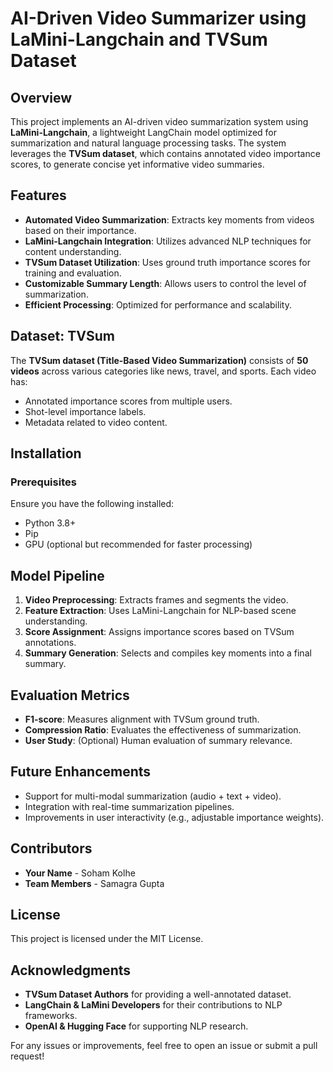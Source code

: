 # AI-Driven Video Summarizer using LaMini-Langchain and TVSum Dataset

## Overview
This project implements an AI-driven video summarization system using **LaMini-Langchain**, a lightweight LangChain model optimized for summarization and natural language processing tasks. The system leverages the **TVSum dataset**, which contains annotated video importance scores, to generate concise yet informative video summaries.

## Features
- **Automated Video Summarization**: Extracts key moments from videos based on their importance.
- **LaMini-Langchain Integration**: Utilizes advanced NLP techniques for content understanding.
- **TVSum Dataset Utilization**: Uses ground truth importance scores for training and evaluation.
- **Customizable Summary Length**: Allows users to control the level of summarization.
- **Efficient Processing**: Optimized for performance and scalability.

## Dataset: TVSum
The **TVSum dataset (Title-Based Video Summarization)** consists of **50 videos** across various categories like news, travel, and sports. Each video has:
- Annotated importance scores from multiple users.
- Shot-level importance labels.
- Metadata related to video content.

## Installation
### Prerequisites
Ensure you have the following installed:
- Python 3.8+
- Pip
- GPU (optional but recommended for faster processing)

## Model Pipeline
1. **Video Preprocessing**: Extracts frames and segments the video.
2. **Feature Extraction**: Uses LaMini-Langchain for NLP-based scene understanding.
3. **Score Assignment**: Assigns importance scores based on TVSum annotations.
4. **Summary Generation**: Selects and compiles key moments into a final summary.

## Evaluation Metrics
- **F1-score**: Measures alignment with TVSum ground truth.
- **Compression Ratio**: Evaluates the effectiveness of summarization.
- **User Study**: (Optional) Human evaluation of summary relevance.

## Future Enhancements
- Support for multi-modal summarization (audio + text + video).
- Integration with real-time summarization pipelines.
- Improvements in user interactivity (e.g., adjustable importance weights).

## Contributors
- **Your Name** -  Soham Kolhe 
- **Team Members** - Samagra Gupta

## License
This project is licensed under the MIT License.

## Acknowledgments
- **TVSum Dataset Authors** for providing a well-annotated dataset.
- **LangChain & LaMini Developers** for their contributions to NLP frameworks.
- **OpenAI & Hugging Face** for supporting NLP research.

For any issues or improvements, feel free to open an issue or submit a pull request!
